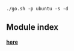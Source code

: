 `./go.sh -p ubuntu -s -d`

## Module index
[**here**](http://docs.ansible.com/ansible/latest/list_of_all_modules.html)

